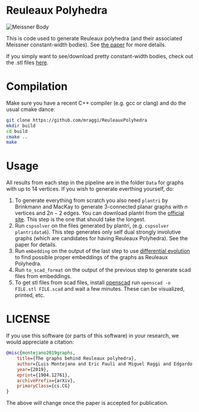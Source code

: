 # Reuleaux Polyhedra

![Meissner Body](https://raw.githubusercontent.com/mraggi/ReuleauxPolyhedra/master/meissner1.png "A constant width body")

This is code used to generate Reuleaux polyhedra (and their associated Meissner constant-width bodies). See [the paper](https://arxiv.org/abs/1904.12761) for more details.

If you simply want to see/download pretty constant-width bodies, check out the .stl files [here](https://github.com/mraggi/ReuleauxPolyhedra/tree/master/Data/STL).

# Compilation

Make sure you have a recent C++ compiler (e.g. gcc or clang) and do the usual cmake dance:
```bash
git clone https://github.com/mraggi/ReuleauxPolyhedra
mkdir build
cd build
cmake ..
make
```

# Usage

All results from each step in the pipeline are in the folder `Data` for graphs with up to 14 vertices. If you wish to generate everthing yourself, do:

1. To generate everything from scratch you also need `plantri` by Brinkmann and MacKay to generate 3-connected planar graphs with $n$ vertices and $2n-2$ edges. You can download plantri from the [official site](https://users.cecs.anu.edu.au/~bdm/plantri/). This step is the one that should take the longest.
2. Run `cspsolver` on the files generated by plantri, (e.g. `cspsolver plantridata6`). This step generates only self dual strongly involutive graphs (which are candidates for having Reuleaux Polyhedra). See the paper for details.
3. Run `embedding` on the output of the last step to use [differential evolution](https://en.wikipedia.org/wiki/Differential_evolution) to find possible proper embeddings of the graphs as Reuleaux Polyhedra. 
4. Run `to_scad_format` on the output of the previous step to generate scad files from embeddings.
5. To get stl files from scad files, install [openscad](https://www.openscad.org/) run `openscad -o FILE.stl FILE.scad` and wait a few minutes. These can be visualized, printed, etc.

# LICENSE

If you use this software (or parts of this software) in your research, we would appreciate a citation:
```bibtex
@misc{montejano2019graphs,
    title={The graphs behind Reuleaux polyhedra},
    author={Luis Montejano and Eric Pauli and Miguel Raggi and Edgardo Roldán-Pensado},
    year={2019},
    eprint={1904.12761},
    archivePrefix={arXiv},
    primaryClass={cs.CG}
}
```

The above will change once the paper is accepted for publication.
